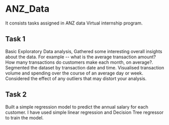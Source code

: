 # ANZ_Data
It consists tasks assigned in ANZ data Virtual internship program.

## Task 1
Basic Exploratory Data analysis, Gathered some interesting overall insights about the data. For example -- what is the average transaction amount? How many transactions do customers make each month, on average?. Segmented the dataset by transaction date and time. Visualised transaction volume and spending over the course of an average day or week. Considered the effect of any outliers that may distort your analysis.

## Task 2

Built a simple regression model to predict the annual salary for each customer. I have used simple linear regression and Decision Tree regressor to train the model. 
